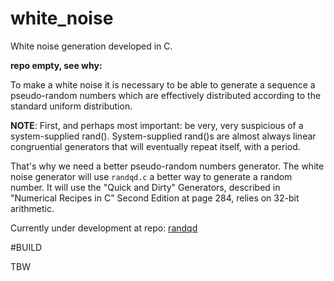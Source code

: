 # white_noise
White noise generation developed in C.

**repo empty, see why:**

To make a white noise it is necessary to be able to generate a sequence a pseudo-random numbers which are effectively distributed according to the standard uniform distribution.

**NOTE**:
First, and perhaps most important: be very, very suspicious of a 
system-supplied rand(). System-supplied rand()s are almost always 
linear congruential generators that will eventually repeat itself,
with a period.

That's why we need a better pseudo-random numbers generator. The white noise generator will use `randqd.c` a better way to generate a random number. It will use the "Quick and Dirty" Generators, described in "Numerical Recipes in C" Second Edition at page 284, relies on 32-bit arithmetic. 

Currently under development at repo: [randqd](https://github.com/alessandrocuda/randqd)



#BUILD

TBW